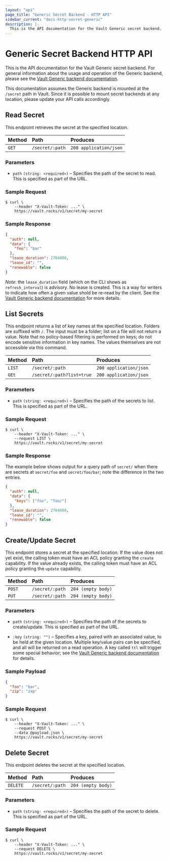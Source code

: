 ```yaml
---
layout: "api"
page_title: "Generic Secret Backend - HTTP API"
sidebar_current: "docs-http-secret-generic"
description: |-
  This is the API documentation for the Vault Generic secret backend.
---
```


# Generic Secret Backend HTTP API

This is the API documentation for the Vault Generic secret backend. For general
information about the usage and operation of the Generic backend, please see
the [Vault Generic backend documentation](/docs/secrets/generic/index.html).

This documentation assumes the Generic backend is mounted at the `/secret`
path in Vault. Since it is possible to mount secret backends at any location,
please update your API calls accordingly.

## Read Secret

This endpoint retrieves the secret at the specified location.

| Method   | Path                         | Produces               |
| :------- | :--------------------------- | :--------------------- |
| `GET`    | `/secret/:path`              | `200 application/json` |

### Parameters

- `path` `(string: <required>)` – Specifies the path of the secret to read.
  This is specified as part of the URL.

### Sample Request

```
$ curl \
    --header "X-Vault-Token: ..." \
    https://vault.rocks/v1/secret/my-secret
```

### Sample Response

```json
{
  "auth": null,
  "data": {
    "foo": "bar"
  },
  "lease_duration": 2764800,
  "lease_id": "",
  "renewable": false
}
```

_Note_: the `lease_duration` field (which on the CLI shows as
`refresh_interval`) is advisory. No lease is created. This is a way for writers
to indicate how often a given value shold be re-read by the client. See the
[Vault Generic backend documentation](/docs/secrets/generic/index.html) for
more details.

## List Secrets

This endpoint returns a list of key names at the specified location. Folders are
suffixed with `/`. The input must be a folder; list on a file will not return a
value. Note that no policy-based filtering is performed on keys; do not encode
sensitive information in key names. The values themselves are not accessible via
this command.

| Method   | Path                         | Produces               |
| :------- | :--------------------------- | :--------------------- |
| `LIST`   | `/secret/:path`              | `200 application/json` |
| `GEt`    | `/secret/:path?list=true`    | `200 application/json` |

### Parameters

- `path` `(string: <required>)` – Specifies the path of the secrets to list.
  This is specified as part of the URL.

### Sample Request

```
$ curl \
    --header "X-Vault-Token: ..." \
    --request LIST \
    https://vault.rocks/v1/secret/my-secret
```

### Sample Response

The example below shows output for a query path of `secret/` when there are
secrets at `secret/foo` and `secret/foo/bar`; note the difference in the two
entries.

```json
{
  "auth": null,
  "data": {
    "keys": ["foo", "foo/"]
  },
  "lease_duration": 2764800,
  "lease_id": "",
  "renewable": false
}
```

## Create/Update Secret

This endpoint stores a secret at the specified location. If the value does not
yet exist, the calling token must have an ACL policy granting the `create`
capability. If the value already exists, the calling token must have an ACL
policy granting the `update` capability.

| Method   | Path                         | Produces               |
| :------- | :--------------------------- | :--------------------- |
| `POST`   | `/secret/:path`              | `204 (empty body)`     |
| `PUT`    | `/secret/:path`              | `204 (empty body)`     |

### Parameters

- `path` `(string: <required>)` – Specifies the path of the secrets to
  create/update. This is specified as part of the URL.

- `:key` `(string: "")` – Specifies a key, paired with an associated value, to
  be held at the given location. Multiple key/value pairs can be specified, and
  all will be returned on a read operation. A key called `ttl` will trigger
  some special behavior; see the [Vault Generic backend
  documentation](/docs/secrets/generic/index.html) for details.

### Sample Payload

```json
{
  "foo": "bar",
  "zip": "zap"
}
```

### Sample Request

```
$ curl \
    --header "X-Vault-Token: ..." \
    --request POST \
    --data @payload.json \
    https://vault.rocks/v1/secret/my-secret
```

## Delete Secret

This endpoint deletes the secret at the specified location.

| Method   | Path                         | Produces               |
| :------- | :--------------------------- | :--------------------- |
| `DELETE` | `/secret/:path`              | `204 (empty body)`     |

### Parameters

- `path` `(string: <required>)` – Specifies the path of the secret to delete.
  This is specified as part of the URL.

### Sample Request

```
$ curl \
    --header "X-Vault-Token: ..." \
    --request DELETE \
    https://vault.rocks/v1/secret/my-secret
```
